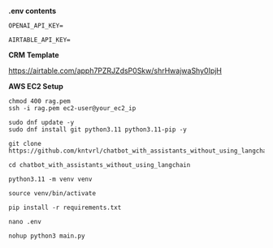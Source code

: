 **.env contents**

```
OPENAI_API_KEY=

AIRTABLE_API_KEY=
```

**CRM Template**

https://airtable.com/apph7PZRJZdsP0Skw/shrHwajwaShy0IpjH

**AWS EC2 Setup**


```
chmod 400 rag.pem
ssh -i rag.pem ec2-user@your_ec2_ip

sudo dnf update -y
sudo dnf install git python3.11 python3.11-pip -y

git clone https://github.com/kntvrl/chatbot_with_assistants_without_using_langchain.git

cd chatbot_with_assistants_without_using_langchain

python3.11 -m venv venv

source venv/bin/activate

pip install -r requirements.txt

nano .env

nohup python3 main.py
```
